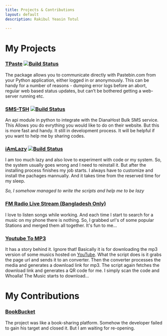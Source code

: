 ```yaml
---
title: Projects & Contributions
layout: default
description: Rakibul Yeasin Totul

---
```


# My Projects
### [TPaste](TPaste)   [![Build Status](https://travis-ci.org/dreygur/TPaste.svg?branch=master)](https://travis-ci.org/rytotul/TPaste)
The package allows you to communicate directly with Pastebin.com from your Python application, either logged in or anonymously. This can be handy for a number of reasons - dumping error logs before an abort, regular web based status updates, but can’t be bothered getting a web-server running etc.

### [SMS-TSH](SMS-TSH)   [![Build Status](https://travis-ci.org/dreygur/SMS-TSH.svg?branch=master)](https://travis-ci.org/rytotul/SMS-TSH)
An api module in python to integrate with the DianaHost Bulk SMS service. This Allows you do evrything you would like to do on their website. But this is more fast and handy. It still in development process. It will be helpful if you want to help me by sharing codes.

### [iAmLazy](iAmLazy)   [![Build Status](https://travis-ci.org/dreygur/iAmLazy.svg?branch=master)](https://travis-ci.org/rytotul/iAmLazy)
I am too much lazy and also love to experiment with code
or my system. So, the system usually goes wrong and I need to
reinstall it. But after the installing process finishes my job starts.
I always have to customize and install the pachages mannually.
And it takes time from the reserved time for my sleep.

_So, I somehow managed to write the scripts and help me to be lazy_

### [FM Radio Live Stream (Bangladesh Only)](bd-fm-radio)
I love to listen songs while working. And each time I start to search for a music on my phone there is nothing. So, I grabbed url's of some popular Stations and merged them all together. It's fun to me...

### [Youtube To MP3](Youtube2mp3)
It has a story behind it. Ignore that!
Basically it is for downloading the mp3 version of some musics hosted on [YouTube](https://youtube.com/). What the script does is it grabs the page url and sends it to an converter. Then the converter processes the media and generates a download link for mp3. The script again fetches the download link and generates a QR code for me. I simply scan the code and Whoalla! The Music starts to download...

# My Contributions
### [BookBucket](https://github.com/sakib-rahman-bangladesh/bookbucket)
The project was like a book-sharing platform. Somehow the developer failed to gain his target and closed it. But I am waiting for re-opening.
